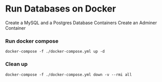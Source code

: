 # Run Databases on Docker

Create a MySQL and a Postgres Database Containers
Create an Adminer Container

### Run docker compose
```
docker-compose -f ./docker-compose.yml up -d
```

### Clean up
```
docker-compose -f ./docker-compose.yml down -v --rmi all
```